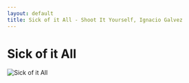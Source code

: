 ```yaml
---
layout: default
title: Sick of it All - Shoot It Yourself, Ignacio Galvez
---
```


# Sick of it All

![Sick of it All](http://assets.farmhouse.co/publishing/1-shoot-it-yourself/images/sick-of-it-all-1.jpg)
